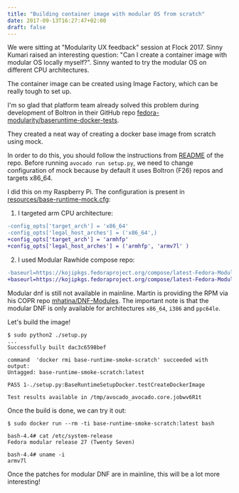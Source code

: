 ```yaml
---
title: "Building container image with modular OS from scratch"
date: 2017-09-13T16:27:47+02:00
draft: false
---
```


We were sitting at "Modularity UX feedback" session at Flock 2017. Sinny Kumari
raised an interesting question: "Can I create a container image with modular OS
locally myself?". Sinny wanted to try the modular OS on different CPU
architectures.

The container image can be created using Image Factory, which can be really
tough to set up.

<!--more-->

I'm so glad that platform team already solved this problem during development
of Boltron in their GitHub repo
[fedora-modularity/baseruntime-docker-tests](https://github.com/fedora-modularity/baseruntime-docker-tests).

They created a neat way of creating a docker base image from scratch using mock.

In order to do this, you should follow the instructions from
[README](https://github.com/fedora-modularity/baseruntime-docker-tests#package-setup)
of the repo. Before running `avocado run setup.py`, we need to change configuration
of mock because by default it uses Boltron (F26) repos and targets x86\_64.

I did this on my Raspberry Pi. The configuration is present in
[resources/base-runtime-mock.cfg](https://github.com/fedora-modularity/baseruntime-docker-tests/blob/master/resources/base-runtime-mock.cfg):

 1. I targeted arm CPU architecture:
  ```diff
  -config_opts['target_arch'] = 'x86_64'
  -config_opts['legal_host_arches'] = ('x86_64',)
  +config_opts['target_arch'] = 'armhfp'
  +config_opts['legal_host_arches'] = ('armhfp', 'armv7l' )
  ```

 2. I used Modular Rawhide compose repo:
  ```diff
  -baseurl=https://kojipkgs.fedoraproject.org/compose/latest-Fedora-Modular-26/compose/Server/x86_64/os/
  +baseurl=https://kojipkgs.fedoraproject.org/compose/latest-Fedora-Modular-Rawhide/compose/Server/armhfp/os/
  ```

Modular dnf is still not available in mainline. Martin is providing the RPM via
his COPR repo
[mhatina/DNF-Modules](https://copr.fedorainfracloud.org/coprs/mhatina/DNF-Modules/).
The important note is that the modular DNF is only available for architectures
`x86_64`, `i386` and `ppc64le`.

Let's build the image!

```
$ sudo python2 ./setup.py
...
Successfully built dac3c6598bef

command  'docker rmi base-runtime-smoke-scratch' succeeded with output:
Untagged: base-runtime-smoke-scratch:latest

PASS 1-./setup.py:BaseRuntimeSetupDocker.testCreateDockerImage

Test results available in /tmp/avocado_avocado.core.jobwv6R1t
```

Once the build is done, we can try it out:

```
$ sudo docker run --rm -ti base-runtime-smoke-scratch:latest bash

bash-4.4# cat /etc/system-release
Fedora modular release 27 (Twenty Seven)

bash-4.4# uname -i
armv7l
```

Once the patches for modular DNF are in mainline, this will be a lot more interesting!
